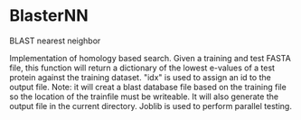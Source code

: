 # BlasterNN
BLAST nearest neighbor

Implementation of homology based search. Given a training and test FASTA file, this function will return a dictionary of the lowest e-values of a test protein against the training dataset. "idx" is used to assign an id to the output file. 
Note: it will creat a blast database file based on the training file so the location of the trainfile must be writeable. It will also generate the output file in the current directory. 
Joblib is used to perform parallel testing.
